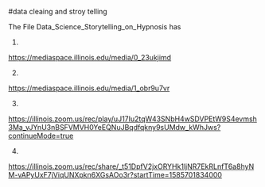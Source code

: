 #data cleaing and stroy telling

The File Data_Science_Storytelling_on_Hypnosis has 

1.
https://mediaspace.illinois.edu/media/0_23ukjimd

2.
https://mediaspace.illinois.edu/media/1_obr9u7vr

3.
https://illinois.zoom.us/rec/play/uJ17Iu2tqW43SNbH4wSDVPEtW9S4evmsh3Ma_vJYnU3nBSFVMVH0YeEQNuJBqdfqkny9sUMdw_kWhJws?continueMode=true

4.
https://illinois.zoom.us/rec/share/_t51DpfV2jxORYHk1ljNR7EkRLnfT6a8hyNM-vAPyUxF7jViqUNXpkn6XGsAOo3r?startTime=1585701834000
